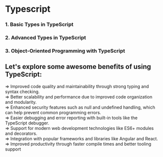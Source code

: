 # Typescript

### 1. Basic Types in TypeScript
### 2. Advanced Types in TypeScript
### 3. Object-Oriented Programming with TypeScript

## Let's explore some awesome benefits of using TypeScript:

=> Improved code quality and maintainability through strong typing and syntax checking.\
=> Better scalability and performance due to improved code organization and modularity.\
=> Enhanced security features such as null and undefined handling, which can help prevent common programming errors.\
=> Easier debugging and error reporting with built-in tools like the TypeScript debugger.\
=> Support for modern web development technologies like ES6+ modules and decorators.\
=> Integration with popular frameworks and libraries like Angular and React.\
=> Improved productivity through faster compile times and better tooling support
